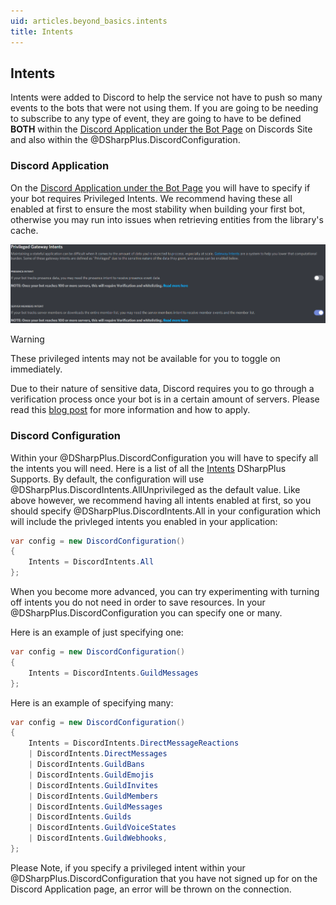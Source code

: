 ```yaml
---
uid: articles.beyond_basics.intents
title: Intents
---
```


## Intents
Intents were added to Discord to help the service not have to push so many events to the bots that were not using them.
If you are going to be needing to subscribe to any type of event, they are going to have to be defined **BOTH** within
the [Discord Application under the Bot Page][0] on Discords Site and also within the @DSharpPlus.DiscordConfiguration.

### Discord Application
On the [Discord Application under the Bot Page][0] you will have to specify if your bot requires Privileged Intents. We
recommend having these all enabled at first to ensure the most stability when building your first bot, otherwise you may
run into issues when retrieving entities from the library's cache.

![Bot Page][1]

>[!WARNING]
> These privileged intents may not be available for you to toggle on immediately. 
>
> Due to their nature of sensitive data, Discord requires you to go through a verification process once your bot is in a
> certain amount of servers. Please read this [blog post][2] for more information and how to apply.

### Discord Configuration
Within your @DSharpPlus.DiscordConfiguration you will have to specify all the intents you will need. Here is a list of
all the [Intents][3] DSharpPlus Supports. By default, the configuration will use
@DSharpPlus.DiscordIntents.AllUnprivileged as the default value. Like above however, we recommend having all intents
enabled at first, so you should specify @DSharpPlus.DiscordIntents.All in your configuration which will include the
privleged intents you enabled in your application:
```csharp
var config = new DiscordConfiguration()
{
    Intents = DiscordIntents.All
};
```

When you become more advanced, you can try experimenting with turning off intents you do not need in order to save
resources. In your @DSharpPlus.DiscordConfiguration you can specify one or many.

Here is an example of just specifying one: 
```csharp
var config = new DiscordConfiguration()
{
    Intents = DiscordIntents.GuildMessages
};
```

Here is an example of specifying many:
```csharp
var config = new DiscordConfiguration()
{
    Intents = DiscordIntents.DirectMessageReactions 
    | DiscordIntents.DirectMessages 
    | DiscordIntents.GuildBans 
    | DiscordIntents.GuildEmojis 
    | DiscordIntents.GuildInvites 
    | DiscordIntents.GuildMembers
    | DiscordIntents.GuildMessages
    | DiscordIntents.Guilds
    | DiscordIntents.GuildVoiceStates 
    | DiscordIntents.GuildWebhooks,
};
```

Please Note, if you specify a privileged intent within your @DSharpPlus.DiscordConfiguration that you have not signed up
for on the Discord Application page, an error will be thrown on the connection. 

<!-- LINKS -->
[0]:  https://discord.com/developers/applications
[1]:  ../../images/Intents.png
[2]:  https://support.discord.com/hc/en-us/articles/360040720412-Bot-Verification-and-Data-Whitelisting
[3]:  xref:DSharpPlus.DiscordIntents
